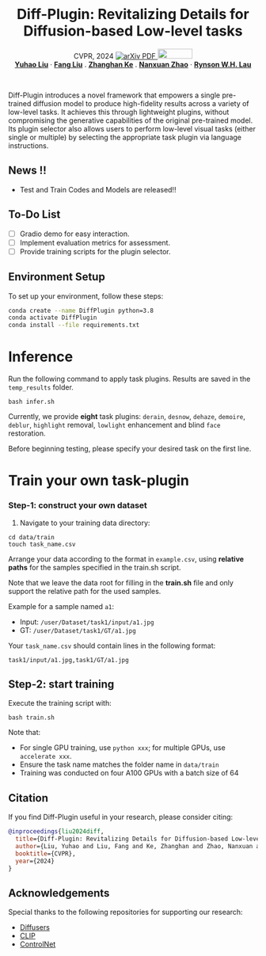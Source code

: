 <br />
<p align="center">
  <h1 align="center">Diff-Plugin: Revitalizing Details for Diffusion-based Low-level tasks</h1>
  <p align="center">
    CVPR, 2024    
    <a href='#'>
      <img src='https://img.shields.io/badge/Paper-PDF-green?style=flat&logo=arXiv&logoColor=green' alt='arXiv PDF'>
    </a>
    <a href='https://youtu.be/VMQYt5rToZU'>
      <img src='https://www.gstatic.com/youtube/img/branding/youtubelogo/svg/youtubelogo.svg' alt='' width="70" height="20">
    </a>
    <br>
    <a href="https://yuhaoliu7456.github.io"><strong>Yuhao Liu</strong></a>
    ·
    <a href="https://scholar.google.com/citations?user=cBFup5QAAAAJ&hl=en"><strong>Fang Liu</strong></a>
    .
    <a href="https://zhke.io"><strong>Zhanghan Ke</strong></a>
    .
    <a href="http://nxzhao.com"><strong>Nanxuan Zhao</strong></a>
    ·
    <a href="https://www.cs.cityu.edu.hk/~rynson/"><strong>Rynson W.H. Lau</strong></a>
    
  </p>

<br />


Diff-Plugin introduces a novel framework that empowers a single pre-trained diffusion model to produce high-fidelity results across a variety of low-level tasks. It achieves this through lightweight plugins, without compromising the generative capabilities of the original pre-trained model. Its plugin selector also allows users to perform low-level visual tasks (either single or multiple) by selecting the appropriate task plugin via language instructions.


## News !!

- Test and Train Codes and Models are released!! 

## To-Do List

- [ ] Gradio demo for easy interaction.
- [ ] Implement evaluation metrics for assessment.
- [ ] Provide training scripts for the plugin selector.

## Environment Setup

To set up your environment, follow these steps:

```bash
conda create --name DiffPlugin python=3.8
conda activate DiffPlugin
conda install --file requirements.txt
```


# Inference 
Run the following command to apply task plugins. Results are saved in the `temp_results` folder.


```
bash infer.sh
```
Currently, we provide **eight** task plugins: `derain`, `desnow`, `dehaze`, `demoire`, `deblur`, `highlight` removal, `lowlight` enhancement and blind `face` restoration. 

Before beginning testing, please specify your desired task on the first line.




# Train your own task-plugin

### Step-1: construct your own dataset
1. Navigate to your training data directory:
```
cd data/train
touch task_name.csv
```
Arrange your data according to the format in `example.csv`, using **relative paths** for the samples specified in the train.sh script.

Note that we leave the data root for filling in the **train.sh** file and only support the relative path for the used samples.

Example for a sample named `a1`:

- Input: `/user/Dataset/task1/input/a1.jpg`
- GT: `/user/Dataset/task1/GT/a1.jpg`

Your `task_name.csv` should contain lines in the following format:
```
task1/input/a1.jpg,task1/GT/a1.jpg
```

## Step-2: start training
Execute the training script with:
```
bash train.sh
```
Note that:

- For single GPU training, use `python xxx`; for multiple GPUs, use `accelerate xxx`.
- Ensure the task name matches the folder name in `data/train`
- Training was conducted on four A100 GPUs with a batch size of 64



## Citation

If you find Diff-Plugin useful in your research, please consider citing:

```bibtex
@inproceedings{liu2024diff,
  title={Diff-Plugin: Revitalizing Details for Diffusion-based Low-level Tasks},
  author={Liu, Yuhao and Liu, Fang and Ke, Zhanghan and Zhao, Nanxuan and Rynson W.H. Lau},
  booktitle={CVPR},
  year={2024}
}
```

## Acknowledgements
Special thanks to the following repositories for supporting our research:
- [Diffusers](https://github.com/huggingface/diffusers)
- [CLIP](https://github.com/openai/CLIP)
- [ControlNet](https://github.com/lllyasviel/ControlNet)






